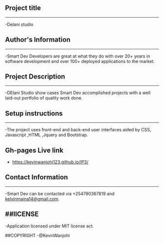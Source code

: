 ## Project title
---
-Delani studio

## Author's Information
---
-Smart Dev Developers are great at what they do with over 20+ years in software development  and over 100+ deployed applications to the market.


## Project Description
---
-DElani Studio show cases Smart Dev accomplished projects with a well laid-out portfolio of quality work done.

## Setup instructions
---
-The project uses front-end and back-end user interfaces aided by CSS, Javascript ,HTML ,Jquery and Bootstrap.

Gh-pages Live link
---
- https://kevinwanjohi123.github.io/IP3/

## Contact Information
---
-Smart Dev can be contacted via +254790367819 and kelvinmaina14@gmail.com.

##lICENSE
---
-Application licensed under MIT license act.

##COPYRIGHT
-@KevinWanjohi
